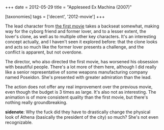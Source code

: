 +++
date = 2012-05-29
title = "Appleseed Ex Machina (2007)"

[taxonomies]
tags = ['decent', '2012-movie']
+++

The lead character from [the first movie] takes a backseat somewhat,
making way for the cyborg friend and former lover, and to a lesser
extent, the lover\'s clone, as well as to multiple other key characters.
It\'s an interesting concept actually, and I haven\'t seen it explored
before: that the clone looks and acts so much like the former lover
presents a challenge, and the conflict is apparent, but not overdone.

The director, who also directed the first movie, has worsened his
obsession with beautiful people. There\'s a lot more of them here,
although I did really like a senior representative of some weapons
manufacturing company named Poseidon. She\'s presented with greater
admiration than the lead.

The action does not offer any real improvement over the previous movie,
even though the budget is 3 times as large. It\'s also not as
interesting. The animation is of more consistent quality than the first
movie, but there\'s nothing really groundbreaking.

**sidenote**: Why the fuck did they have to drastically change the
physical look of Athena (basically the president of the city) so much?
She\'s not even recognizable.

  [the first movie]: http://movies.tshepang.net/appleseed-2004
